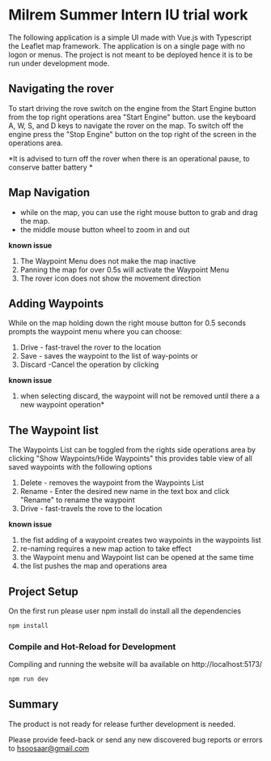 # Milrem Summer Intern IU trial work 

The following application is a simple UI made with Vue.js with Typescript the Leaflet map framework.
The application is on a single page with no logon or menus. The project is not meant to be deployed hence it is to be run under development mode.

## Navigating the rover
To start driving the rove switch on the engine from the Start Engine button from the top right operations area "Start Engine" button.
use the keyboard A, W, S, and D keys to navigate the rover on the map.
To switch off the engine press the "Stop Engine" button on the top right of the screen in the operations area. 

*It is advised to turn off the rover when there is an operational pause, to conserve batter battery *

## Map Navigation
* while on the map, you can use the right mouse button to grab and drag the map.
* the middle mouse button wheel to zoom in and out

**known issue**
1) The Waypoint Menu does not make the map inactive
2) Panning the map for over 0.5s will activate the Waypoint Menu
3) The rover icon does not show the movement direction

## Adding Waypoints
While on the map holding down the right mouse button for 0.5 seconds prompts the waypoint menu where you can choose:

1) Drive - fast-travel the rover to the location
2) Save - saves the waypoint to the list of way-points or
3) Discard -Cancel the operation by clicking

 **known issue** 
1) when selecting discard, the waypoint will not be removed until there a a new waypoint operation*

## The Waypoint list
The Waypoints List can be toggled from the rights side operations area by clicking "Show Waypoints/Hide Waypoints" 
this provides table view of all saved waypoints with the following options

1) Delete - removes the waypoint from the Waypoints List
2) Rename - Enter the desired new name in the text box and click "Rename" to rename the waypoint  
3) Drive  - fast-travels the rove to the location

**known issue**  
1) the fist adding of a waypoint creates two waypoints in the waypoints list
2) re-naming requires a new map action to take effect
3) the Waypoint menu and Waypoint list can be opened at the same time
4) the list pushes the map and operations area

## Project Setup

On the first run please user npm install do install all the dependencies

```sh
npm install
```

### Compile and Hot-Reload for Development

Compiling and running the website will ba available on  http://localhost:5173/

```sh
npm run dev
```

## Summary

The product is not ready for release further development is needed.

Please provide feed-back or send any new discovered bug reports or errors to hsoosaar@gmail.com 
